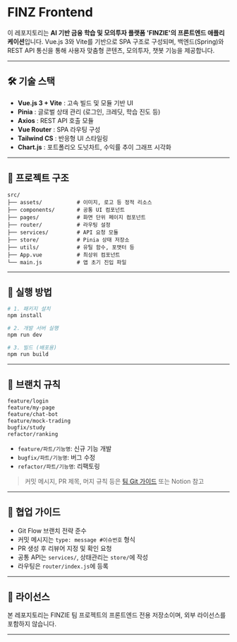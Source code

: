 # FINZ Frontend 

이 레포지토리는 **AI 기반 금융 학습 및 모의투자 플랫폼 'FINZIE'의 프론트엔드 애플리케이션**입니다. Vue.js 3와 Vite를 기반으로 SPA 구조로 구성되며, 백엔드(Spring)와 REST API 통신을 통해 사용자 맞춤형 콘텐츠, 모의투자, 챗봇 기능을 제공합니다.

---

## 🛠 기술 스택

- **Vue.js 3 + Vite** : 고속 빌드 및 모듈 기반 UI
- **Pinia** : 글로벌 상태 관리 (로그인, 크레딧, 학습 진도 등)
- **Axios** : REST API 호출 모듈
- **Vue Router** : SPA 라우팅 구성
- **Tailwind CS**  : 반응형 UI 스타일링
- **Chart.js** : 포트폴리오 도넛차트, 수익률 추이 그래프 시각화

---

## 📁 프로젝트 구조

```
src/
├── assets/           # 이미지, 로고 등 정적 리소스
├── components/       # 공통 UI 컴포넌트
├── pages/            # 화면 단위 페이지 컴포넌트
├── router/           # 라우팅 설정
├── services/         # API 요청 모듈
├── store/            # Pinia 상태 저장소
├── utils/            # 유틸 함수, 포맷터 등
├── App.vue           # 최상위 컴포넌트
└── main.js           # 앱 초기 진입 파일
```

---

## 🚀 실행 방법

```bash
# 1. 패키지 설치
npm install

# 2. 개발 서버 실행
npm run dev

# 3. 빌드 (배포용)
npm run build
```

---


## 🌿 브랜치 규칙

```bash
feature/login
feature/my-page
feature/chat-bot
feature/mock-trading
bugfix/study
refactor/ranking
```

- `feature/파트/기능명`: 신규 기능 개발
- `bugfix/파트/기능명`: 버그 수정
- `refactor/파트/기능명`: 리팩토링

> 커밋 메시지, PR 제목, 머지 규칙 등은 [팀 Git 가이드](../backend/README.md) 또는 Notion 참고

---

## 🤝 협업 가이드

- Git Flow 브랜치 전략 준수
- 커밋 메시지는 `type: message #이슈번호` 형식
- PR 생성 후 리뷰어 지정 및 확인 요청
- 공통 API는 `services/`, 상태관리는 `store/`에 작성
- 라우팅은 `router/index.js`에 등록

---


## 📄 라이선스

본 레포지토리는 FINZIE 팀 프로젝트의 프론트엔드 전용 저장소이며, 외부 라이선스를 포함하지 않습니다.

---
